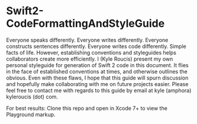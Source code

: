 # Swift2-CodeFormattingAndStyleGuide
Everyone speaks differently. Everyone writes differently. Everyone constructs sentences differently. Everyone writes code differently. Simple facts of life. However, establishing conventions and styleguides helps collaborators create more efficiently. I (Kyle Roucis) present my own personal styleguide for generation of Swift 2 code in this document. It flies in the face of established conventions at times, and otherwise outlines the obvious. Even with these flaws, I hope that this guide will spurn discussion and hopefully make collaborating with me on future projects easier. Please feel free to contact me with regards to this guide by email at kyle (amphora) kyleroucis (dot) com.

For best results: Clone this repo and open in Xcode 7+ to view the Playground markup.

